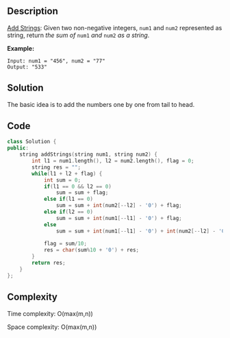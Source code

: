 ## Description

[Add Strings](https://leetcode.com/problems/add-strings/): Given two non-negative integers, `num1` and `num2` represented as string, return *the sum of* `num1` *and* `num2` *as a string*.

**Example:**

```
Input: num1 = "456", num2 = "77"
Output: "533"
```



## Solution

The basic idea is to add the numbers one by one from tail to head.



## Code

```cpp
class Solution {
public:
    string addStrings(string num1, string num2) {
        int l1 = num1.length(), l2 = num2.length(), flag = 0;
        string res = "";
        while(l1 + l2 + flag) {
            int sum = 0;
            if(l1 == 0 && l2 == 0)
                sum = sum + flag;
            else if(l1 == 0) 
                sum = sum + int(num2[--l2] - '0') + flag;
            else if(l2 == 0) 
                sum = sum + int(num1[--l1] - '0') + flag;
            else 
                sum = sum + int(num1[--l1] - '0') + int(num2[--l2] - '0') + flag;
            
            flag = sum/10;
            res = char(sum%10 + '0') + res;
        }
        return res;
    }
};
```



## Complexity

Time complexity: O(max(m,n))

Space complexity: O(max(m,n))
